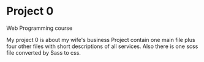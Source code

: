 # Project 0

Web Programming course



My project 0 is about my wife's business
Project contain one main file plus four other files with short descriptions of all services.
Also there is one scss file converted by Sass to css.  
